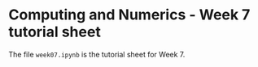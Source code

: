 # Computing and Numerics - Week 7 tutorial sheet

The file `week07.ipynb` is the tutorial sheet for Week 7.
